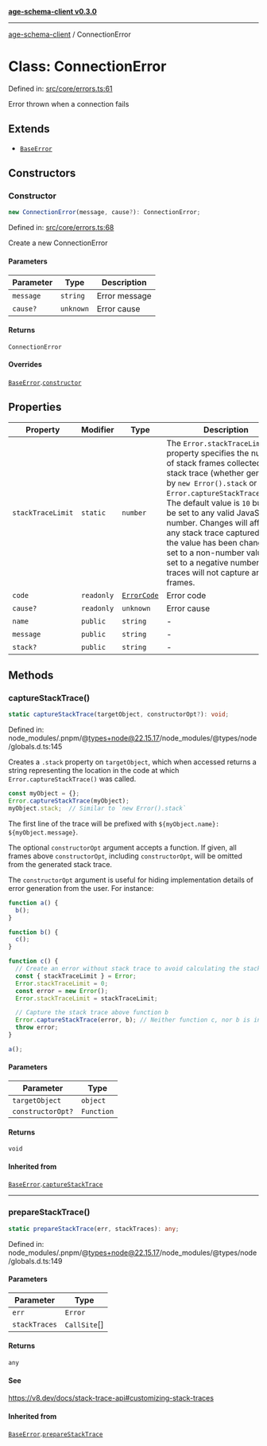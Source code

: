 [**age-schema-client v0.3.0**](../index.md)

***

[age-schema-client](/ageSchemaClient/api-generated/index.md) / ConnectionError

# Class: ConnectionError

Defined in: [src/core/errors.ts:61](https://github.com/standardbeagle/ageSchemaClient/blob/main/src/core/errors.ts#L61)

Error thrown when a connection fails

## Extends

- [`BaseError`](/ageSchemaClient/api-generated/classes/BaseError.md)

## Constructors

### Constructor

```ts
new ConnectionError(message, cause?): ConnectionError;
```

Defined in: [src/core/errors.ts:68](https://github.com/standardbeagle/ageSchemaClient/blob/main/src/core/errors.ts#L68)

Create a new ConnectionError

#### Parameters

| Parameter | Type | Description |
| ------ | ------ | ------ |
| `message` | `string` | Error message |
| `cause?` | `unknown` | Error cause |

#### Returns

`ConnectionError`

#### Overrides

[`BaseError`](/ageSchemaClient/api-generated/classes/BaseError.md).[`constructor`](/ageSchemaClient/api-generated/classes/BaseError.md#constructor)

## Properties

| Property | Modifier | Type | Description | Inherited from | Defined in |
| ------ | ------ | ------ | ------ | ------ | ------ |
| <a id="stacktracelimit"></a> `stackTraceLimit` | `static` | `number` | The `Error.stackTraceLimit` property specifies the number of stack frames collected by a stack trace (whether generated by `new Error().stack` or `Error.captureStackTrace(obj)`). The default value is `10` but may be set to any valid JavaScript number. Changes will affect any stack trace captured _after_ the value has been changed. If set to a non-number value, or set to a negative number, stack traces will not capture any frames. | [`BaseError`](/ageSchemaClient/api-generated/classes/BaseError.md).[`stackTraceLimit`](/ageSchemaClient/api-generated/classes/BaseError.md#stacktracelimit) | node\_modules/.pnpm/@types+node@22.15.17/node\_modules/@types/node/globals.d.ts:161 |
| <a id="code"></a> `code` | `readonly` | [`ErrorCode`](/ageSchemaClient/api-generated/enumerations/ErrorCode.md) | Error code | [`BaseError`](/ageSchemaClient/api-generated/classes/BaseError.md).[`code`](/ageSchemaClient/api-generated/classes/BaseError.md#code) | [src/core/errors.ts:16](https://github.com/standardbeagle/ageSchemaClient/blob/main/src/core/errors.ts#L16) |
| <a id="cause"></a> `cause?` | `readonly` | `unknown` | Error cause | [`BaseError`](/ageSchemaClient/api-generated/classes/BaseError.md).[`cause`](/ageSchemaClient/api-generated/classes/BaseError.md#cause) | [src/core/errors.ts:25](https://github.com/standardbeagle/ageSchemaClient/blob/main/src/core/errors.ts#L25) |
| <a id="name"></a> `name` | `public` | `string` | - | [`BaseError`](/ageSchemaClient/api-generated/classes/BaseError.md).[`name`](/ageSchemaClient/api-generated/classes/BaseError.md#name) | node\_modules/.pnpm/typescript@5.8.3/node\_modules/typescript/lib/lib.es5.d.ts:1076 |
| <a id="message"></a> `message` | `public` | `string` | - | [`BaseError`](/ageSchemaClient/api-generated/classes/BaseError.md).[`message`](/ageSchemaClient/api-generated/classes/BaseError.md#message) | node\_modules/.pnpm/typescript@5.8.3/node\_modules/typescript/lib/lib.es5.d.ts:1077 |
| <a id="stack"></a> `stack?` | `public` | `string` | - | [`BaseError`](/ageSchemaClient/api-generated/classes/BaseError.md).[`stack`](/ageSchemaClient/api-generated/classes/BaseError.md#stack) | node\_modules/.pnpm/typescript@5.8.3/node\_modules/typescript/lib/lib.es5.d.ts:1078 |

## Methods

### captureStackTrace()

```ts
static captureStackTrace(targetObject, constructorOpt?): void;
```

Defined in: node\_modules/.pnpm/@types+node@22.15.17/node\_modules/@types/node/globals.d.ts:145

Creates a `.stack` property on `targetObject`, which when accessed returns
a string representing the location in the code at which
`Error.captureStackTrace()` was called.

```js
const myObject = {};
Error.captureStackTrace(myObject);
myObject.stack;  // Similar to `new Error().stack`
```

The first line of the trace will be prefixed with
`${myObject.name}: ${myObject.message}`.

The optional `constructorOpt` argument accepts a function. If given, all frames
above `constructorOpt`, including `constructorOpt`, will be omitted from the
generated stack trace.

The `constructorOpt` argument is useful for hiding implementation
details of error generation from the user. For instance:

```js
function a() {
  b();
}

function b() {
  c();
}

function c() {
  // Create an error without stack trace to avoid calculating the stack trace twice.
  const { stackTraceLimit } = Error;
  Error.stackTraceLimit = 0;
  const error = new Error();
  Error.stackTraceLimit = stackTraceLimit;

  // Capture the stack trace above function b
  Error.captureStackTrace(error, b); // Neither function c, nor b is included in the stack trace
  throw error;
}

a();
```

#### Parameters

| Parameter | Type |
| ------ | ------ |
| `targetObject` | `object` |
| `constructorOpt?` | `Function` |

#### Returns

`void`

#### Inherited from

[`BaseError`](/ageSchemaClient/api-generated/classes/BaseError.md).[`captureStackTrace`](/ageSchemaClient/api-generated/classes/BaseError.md#capturestacktrace)

***

### prepareStackTrace()

```ts
static prepareStackTrace(err, stackTraces): any;
```

Defined in: node\_modules/.pnpm/@types+node@22.15.17/node\_modules/@types/node/globals.d.ts:149

#### Parameters

| Parameter | Type |
| ------ | ------ |
| `err` | `Error` |
| `stackTraces` | `CallSite`[] |

#### Returns

`any`

#### See

https://v8.dev/docs/stack-trace-api#customizing-stack-traces

#### Inherited from

[`BaseError`](/ageSchemaClient/api-generated/classes/BaseError.md).[`prepareStackTrace`](/ageSchemaClient/api-generated/classes/BaseError.md#preparestacktrace)

